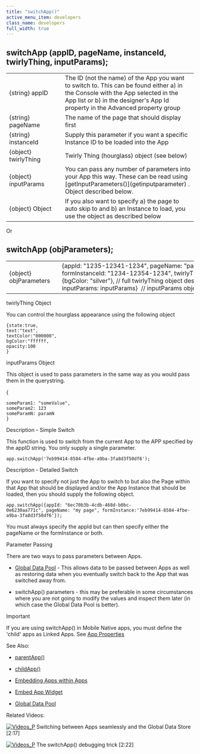 ```yaml
---
title: "switchApp()"
active_menu_item: developers
class_name: developers
full_width: true
---
```



## switchApp (appID, pageName, instanceId, twirlyThing, inputParams);

<table>
<tr>
<td width="170">
{string} appID

</td>
<td width="1">
</td>
<td width="710">
The ID (not the name) of the App you want to switch to. This can be found either a) in the Console with the App selected in the App list or b) in the designer's App Id property in the Advanced property group

</td>
</tr>
<tr>
<td width="170">
{string} pageName

</td>
<td width="1">
</td>
<td width="710">
The name of the page that should display first

</td>
</tr>
<tr>
<td width="170">
{string} instanceId

</td>
<td width="1">
</td>
<td width="710">
Supply this parameter if you want a specific Instance ID to be loaded into the App

</td>
</tr>
<tr>
<td width="170">
{object} twirlyThing

</td>
<td width="1">
</td>
<td width="710">
Twirly Thing (hourglass) object (see below)

</td>
</tr>
<tr>
<td width="170">
{object} inputParams

</td>
<td width="1">
</td>
<td width="710">
You can pass any number of parameters into your App this way. These can be read using [getInputParameters()](getinputparameter) . Object described below.

</td>
</tr>
<tr>
<td width="170">
{object} Object

</td>
<td width="1">
</td>
<td width="710">
If you also want to specify a) the page to auto skip to and b) an Instance to load, you use the object as described below

</td>
</tr>
</table>

Or

## switchApp (objParameters);

<table>
<tr>
<td width="170">
{object} objParameters

</td>
<td width="1">
</td>
<td width="710">
       {appId: "1235-12341-1234",
       pageName: "page1",
       formInstanceId: "1234-12354-1234",
       twirlyThing:{bgColor: "silver"}, // full twirlyThing object described below
       inputParams: inputParams}  // inputParams object described below
      

</td>
</tr>
</table>

twirlyThing Object

You can control the hourglass appearance using the following object

    {state:true,
    text:"text",
    textColor:"000000",
    bgColor:"ffffff,
    opacity:100
    }
   

inputParams Object

This object is used to pass parameters in the same way as you would pass them in the querystring.

{

    someParam1: "someValue",
    someParam2: 123
    someParamN: paramN
    }
   

Description - Simple Switch

This function is used to switch from the current App to the APP specified by the appID string. You only supply a single parameter.

    app.switchApp('7eb99414-8584-4fbe-a9ba-3fa8d3f50df6');
   

Description - Detailed Switch

If you want to specify not just the App to switch to but also the Page within that App that should be displayed and/or the App Instance that should be loaded, then you should supply the following object.

    app.switchApp({appId: "6ec70b3b-4cdb-468d-b0bc-0e6230aa771c", pageName: "my page", formInstance:'7eb99414-8584-4fbe-a9ba-3fa8d3f50df6'});
   

You must always specify the appId but can then specify either the pageName or the formInstance or both.

Parameter Passing

There are two ways to pass parameters between Apps.

 - [Global Data Pool](../global-data-pool-functions/index) - This allows data to be passed between Apps as well as restoring data when you eventually switch back to the App that was switched away from.

 - switchApp() parameters - this may be preferable in some circumstances where you are not going to modify the values and inspect them later (in which case the Global Data Pool is better).

Important

If you are using switchApp() in Mobile Native apps, you must define the 'child' apps as Linked Apps. See [App Properties](../../../widget-properties-events/app-properties)

See Also:

 - [parentApp()](parentapp)

 - [childApp()](childapp)

 - [Embedding Apps within Apps](../../../product-guide/advanced-features/embedding-apps-within-apps/index)

 - [Embed App Widget](../../../widget-properties-events/advanced/embed-app)

 - [Global Data Pool](../global-data-pool-functions/index)

Related Videos:

[![Videos\_P](/img/docs/videos_p.png)](http://www.youtube.com/v/pUY3PXct_wk?autoplay=1&hd=1&fs=1&showsearch=0&rel=0&) Switching between Apps seamlessly and the Global Data Store [2:17]

[![Videos\_P](/img/docs/videos_p.png)](http://www.youtube.com/v/ITkE2fsTOiI?autoplay=1&hd=1&fs=1&showsearch=0&rel=0&) The switchApp() debugging trick [2:22]
